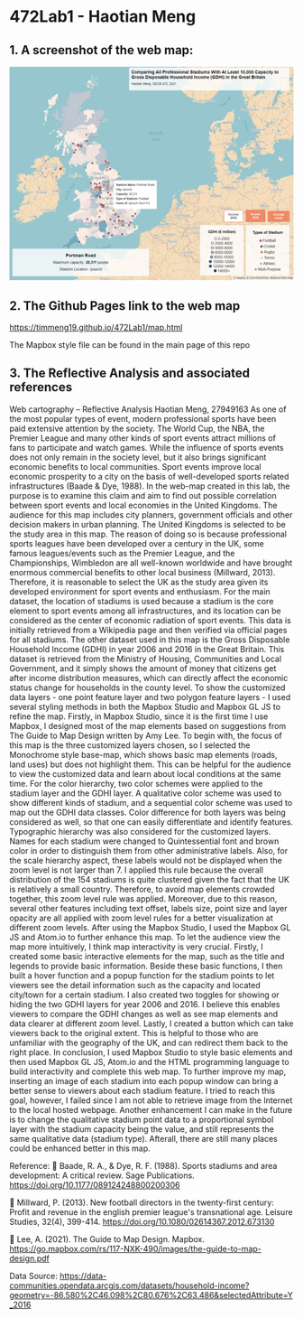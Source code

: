 # 472Lab1 - Haotian Meng



## 1. A screenshot of the web map:

[logo]: https://github.com/TimMeng19/472Lab1/blob/main/Screenshot%20-%20Web%20Map.png "Screenshot of the map"
![alt text][logo]
##  2. The Github Pages link to the web map
https://timmeng19.github.io/472Lab1/map.html

The Mapbox style file can be found in the main page of this repo

## 3. The Reflective Analysis and associated references

Web cartography – Reflective Analysis
Haotian Meng, 27949163
As one of the most popular types of event, modern professional sports have been paid extensive attention by the society. The World Cup, the NBA, the Premier League and many other kinds of sport events attract millions of fans to participate and watch games. While the influence of sports events does not only remain in the society level, but it also brings significant economic benefits to local communities. Sport events improve local economic prosperity to a city on the basis of well-developed sports related infrastructures (Baade & Dye, 1988). In the web-map created in this lab, the purpose is to examine this claim and aim to find out possible correlation between sport events and local economies in the United Kingdoms. The audience for this map includes city planners, government officials and other decision makers in urban planning.
The United Kingdoms is selected to be the study area in this map. The reason of doing so is because professional sports leagues have been developed over a century in the UK, some famous leagues/events such as the Premier League, and the Championships, Wimbledon are all well-known worldwide and have brought enormous commercial benefits to other local business (Millward, 2013). Therefore, it is reasonable to select the UK as the study area given its developed environment for sport events and enthusiasm. For the main dataset, the location of stadiums is used because a stadium is the core element to sport events among all infrastructures, and its location can be considered as the center of economic radiation of sport events. This data is initially retrieved from a Wikipedia page and then verified via official pages for all stadiums. The other dataset used in this map is the Gross Disposable Household Income (GDHI) in year 2006 and 2016 in the Great Britain. This dataset is retrieved from the Ministry of Housing, Communities and Local Government, and it simply shows the amount of money that citizens get after income distribution measures, which can directly affect the economic status change for households in the county level. 
To show the customized data layers - one point feature layer and two polygon feature layers - I used several styling methods in both the Mapbox Studio and Mapbox GL JS to refine the map. Firstly, in Mapbox Studio, since it is the first time I use Mapbox, I designed most of the map elements based on suggestions from The Guide to Map Design written by Amy Lee. To begin with, the focus of this map is the three customized layers chosen, so I selected the Monochrome style base-map, which shows basic map elements (roads, land uses) but does not highlight them. This can be helpful for the audience to view the customized data and learn about local conditions at the same time. For the color hierarchy, two color schemes were applied to the stadium layer and the GDHI layer. A qualitative color scheme was used to show different kinds of stadium, and a sequential color scheme was used to map out the GDHI data classes. Color difference for both layers was being considered as well, so that one can easily differentiate and identify features. Typographic hierarchy was also considered for the customized layers. Names for each stadium were changed to Quintessential font and brown color in order to distinguish them from other administrative labels. Also, for the scale hierarchy aspect, these labels would not be displayed when the zoom level is not larger than 7. I applied this rule because the overall distribution of the 154 stadiums is quite clustered given the fact that the UK is relatively a small country. Therefore, to avoid map elements crowded together, this zoom level rule was applied. Moreover, due to this reason, several other features including text offset, labels size, point size and layer opacity are all applied with zoom level rules for a better visualization at different zoom levels. 
After using the Mapbox Studio, I used the Mapbox GL JS and Atom.io to further enhance this map. To let the audience view the map more intuitively, I think map interactivity is very crucial. Firstly, I created some basic interactive elements for the map, such as the title and legends to provide basic information. Beside these basic functions, I then built a hover function and a popup function for the stadium points to let viewers see the detail information such as the capacity and located city/town for a certain stadium. I also created two toggles for showing or hiding the two GDHI layers for year 2006 and 2016. I believe this enables viewers to compare the GDHI changes as well as see map elements and data clearer at different zoom level. Lastly, I created a button which can take viewers back to the original extent. This is helpful to those who are unfamiliar with the geography of the UK, and can redirect them back to the right place. 
In conclusion, I used Mapbox Studio to style basic elements and then used Mapbox GL JS, Atom.io and the HTML programming language to build interactivity and complete this web map. To further improve my map, inserting an image of each stadium into each popup window can bring a better sense to viewers about each stadium feature. I tried to reach this goal, however, I failed since I am not able to retrieve image from the Internet to the local hosted webpage. Another enhancement I can make in the future is to change the qualitative stadium point data to a proportional symbol layer with the stadium capacity being the value, and still represents the same qualitative data (stadium type). Afterall, there are still many places could be enhanced better in this map.

Reference:
	Baade, R. A., & Dye, R. F. (1988). Sports stadiums and area development: A critical review. Sage Publications. https://doi.org/10.1177/089124248800200306

	Millward, P. (2013). New football directors in the twenty-first century: Profit and revenue in the english premier league's transnational age. Leisure Studies, 32(4), 399-414. https://doi.org/10.1080/02614367.2012.673130

	Lee, A. (2021). The Guide to Map Design. Mapbox. https://go.mapbox.com/rs/117-NXK-490/images/the-guide-to-map-design.pdf


Data Source:
https://data-communities.opendata.arcgis.com/datasets/household-income?geometry=-86.580%2C46.098%2C80.676%2C63.486&selectedAttribute=Y_2016

